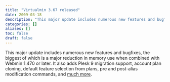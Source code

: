```yaml
---
title: "Virtualmin 3.67 released"
date: 2009-03-18
description: "This major update includes numerous new features and bugfixes, the biggest of which is a major..."
categories: []
aliases: []
toc: false
draft: false
---
```

This major update includes numerous new features and bugfixes, the biggest of which is a major reduction in memory use when combined with Webmin 1.470 or later. It also adds Plesk 9 migration support, account plan cloning, default feature selection from plans, pre and post-alias modification commands, and [much more][1].

  [1]: vchanges.html
